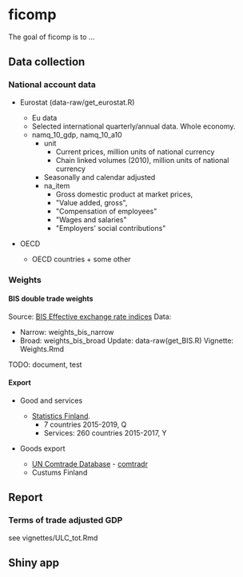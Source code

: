 # ficomp

<!-- badges: start -->
<!-- badges: end -->

The goal of ficomp is to ...

## Data collection


### National account data 

- Eurostat (data-raw/get_eurostat.R)
  + Eu data
  + Selected international quarterly/annual data. Whole economy.
  + namq_10_gdp, namq_10_a10
    - unit
      + Current prices, million units of national currency
      + Chain linked volumes (2010), million units of national currency
    -  Seasonally and calendar adjusted
    - na_item
      + Gross domestic product at market prices, 
      + "Value added, gross", 
      + "Compensation of employees"
      + "Wages and salaries" 
      + "Employers' social contributions" 
  
- OECD
  + OECD countries + some other


### Weights

#### BIS double trade weights

Source: [BIS Effective exchange rate indices](https://www.bis.org/statistics/eer.htm)
Data: 
* Narrow: weights_bis_narrow
* Broad: weights_bis_broad
Update: data-raw(get_BIS.R)
Vignette: Weights.Rmd

TODO: document, test

#### Export

* Good and services
  + [Statistics Finland](http://tilastokeskus.fi/til/tpulk/). 
    + 7 countries 2015-2019, Q
    + Services: 260 countries 2015-2017, Y

* Goods export
  + [UN Comtrade Database](https://comtrade.un.org/) - [comtradr](https://cran.r-project.org/web/packages/comtradr/)
  + Custums Finland

 

## Report

### Terms of trade adjusted GDP

see vignettes/ULC_tot.Rmd

## Shiny app


